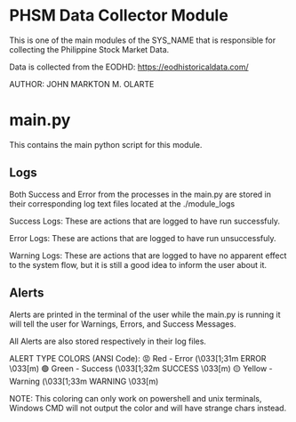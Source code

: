 # PHSM Data Collector Module
This is one of the main modules of the SYS_NAME that is responsible for collecting the Philippine Stock Market Data.

Data is collected from the EODHD: https://eodhistoricaldata.com/


AUTHOR: JOHN MARKTON M. OLARTE

# main.py
This contains the main python script for this module.

## Logs
Both Success and Error from the processes in the main.py are stored in their corresponding log text files located at the ./module_logs

Success Logs: These are actions that are logged to have run successfuly.

Error Logs: These are actions that are logged to have run unsuccessfuly.

Warning Logs: These are actions that are logged to have no apparent effect to the system flow, but it is still a good idea to inform the user about it.

## Alerts
Alerts are printed in the terminal of the user while the main.py is running it will tell the user for Warnings, Errors, and Success Messages.

All Alerts are also stored respectively in their log files.

ALERT TYPE COLORS (ANSI Code):
😡 Red - Error (\033[1;31m ERROR \033[m)
🟢 Green - Success (\033[1;32m SUCCESS \033[m)
🟡 Yellow - Warning (\033[1;33m WARNING \033[m)

NOTE: This coloring can only work on powershell and unix terminals, Windows CMD will not output the color and will have strange chars instead.